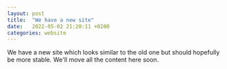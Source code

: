 ```yaml
---
layout: post
title:  "We have a new site"
date:   2022-05-02 21:20:11 +0200
categories: website
---
```


We have a new site which looks similar to the old one but should hopefully be more stable. We'll move all the content here soon.
